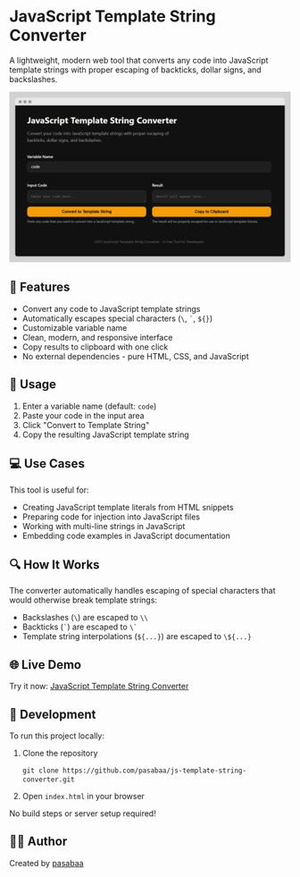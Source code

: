 # JavaScript Template String Converter

A lightweight, modern web tool that converts any code into JavaScript template strings with proper escaping of backticks, dollar signs, and backslashes.

![JavaScript Template String Converter](/img/cover.webp?raw=true)

## 🚀 Features

- Convert any code to JavaScript template strings
- Automatically escapes special characters (`\`, `` ` ``, `${}`)
- Customizable variable name
- Clean, modern, and responsive interface
- Copy results to clipboard with one click
- No external dependencies - pure HTML, CSS, and JavaScript

## 🔧 Usage

1. Enter a variable name (default: `code`)
2. Paste your code in the input area
3. Click "Convert to Template String"
4. Copy the resulting JavaScript template string

## 💻 Use Cases

This tool is useful for:

- Creating JavaScript template literals from HTML snippets
- Preparing code for injection into JavaScript files
- Working with multi-line strings in JavaScript
- Embedding code examples in JavaScript documentation

## 🔍 How It Works

The converter automatically handles escaping of special characters that would otherwise break template strings:

- Backslashes (`\`) are escaped to `\\`
- Backticks (`` ` ``) are escaped to ``\` ``
- Template string interpolations (`${...}`) are escaped to `\${...}`

## 🌐 Live Demo

Try it now: [JavaScript Template String Converter](https://pasabaa.github.io/js-template-string-converter)

## 🧰 Development

To run this project locally:

1. Clone the repository
   ```
   git clone https://github.com/pasabaa/js-template-string-converter.git
   ```

2. Open `index.html` in your browser

No build steps or server setup required!

## 👨‍💻 Author

Created by [pasabaa](https://github.com/pasabaa)